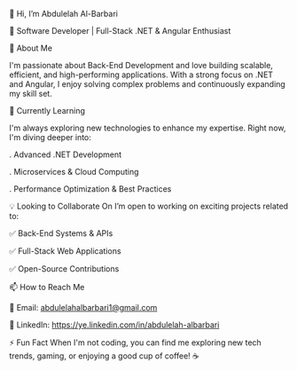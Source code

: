 👋 Hi, I’m Abdulelah Al-Barbari

🚀 Software Developer | Full-Stack .NET & Angular Enthusiast

👀 About Me

I'm passionate about Back-End Development and love building scalable, efficient, and high-performing applications. With a strong focus on .NET and Angular, I enjoy solving complex problems and continuously expanding my skill set.

🌱 Currently Learning

I'm always exploring new technologies to enhance my expertise. Right now, I'm diving deeper into:

. Advanced .NET Development

. Microservices & Cloud Computing

. Performance Optimization & Best Practices

💡 Looking to Collaborate On
I’m open to working on exciting projects related to:

✅ Back-End Systems & APIs

✅ Full-Stack Web Applications

✅ Open-Source Contributions

📫 How to Reach Me 

📧 Email: abdulelahalbarbari1@gmail.com

💼 LinkedIn: https://ye.linkedin.com/in/abdulelah-albarbari


⚡ Fun Fact
When I'm not coding, you can find me exploring new tech trends, gaming, or enjoying a good cup of coffee! ☕
